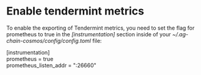 # Enable tendermint metrics

To enable the exporting of Tendermint metrics, you need to set the flag for prometheus to true in the *[instrumentation]* section inside of your *~/.ag-chain-cosmos/config/config.toml* file:

[instrumentation]  
prometheus = true  
prometheus_listen_addr = ":26660"  
